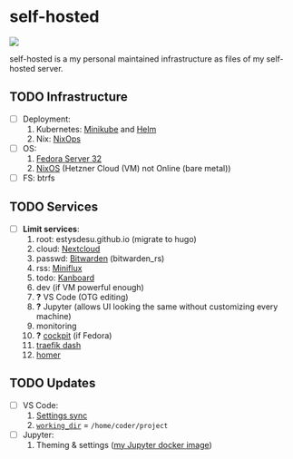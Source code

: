# self-hosted
![](https://img.shields.io/website?down_color=red&up_color=green&url=https%3A%2F%2Ftraefik.estysdesu.com)

self-hosted is a my personal maintained infrastructure as files of my self-hosted server.

## TODO Infrastructure
- [ ] Deployment: 
  1. Kubernetes: [Minikube](https://kubernetes.io/docs/tasks/configure-pod-container/translate-compose-kubernetes/) and [Helm](https://helm.sh/)
  1. Nix: [NixOps](https://nixos.org/nixops/manual/)
- [ ] OS: 
  1. [Fedora Server 32](https://getfedora.org/en/server/download/)
  1. [NixOS](https://nixos.wiki/wiki/Install_NixOS_on_Hetzner_Online) (Hetzner Cloud (VM) not Online (bare metal))
- [ ] FS: btrfs

## TODO Services
- [ ] **Limit services**: 
  1. root: estysdesu.github.io (migrate to hugo)
  1. cloud: [Nextcloud](https://blog.ssdnodes.com/blog/self-hosting-nextcloud/#Why_is_selfhosting_Nextcloud_a_good_idea_13)
  1. passwd: [Bitwarden](https://selfhostedhome.com/self-host-password-management-bitwarden/) (bitwarden_rs)
  1. rss: [Miniflux](https://github.com/miniflux/miniflux)
  1. todo: [Kanboard](https://github.com/kanboard/kanboard)
  1. dev (if VM powerful enough)
    1. **?** VS Code (OTG editing)
    1. **?** Jupyter (allows UI looking the same without customizing every machine)
  1. monitoring
    1. **?** [cockpit](https://cockpit-project.org/) (if Fedora)
    1. [traefik dash](https://docs.traefik.io/operations/dashboard/)
    1. [homer](https://github.com/bastienwirtz/homer)

## TODO Updates
- [ ] VS Code:	
  1. [Settings sync](https://github.com/cdr/code-server/issues/148)	
  1. [`working_dir`](https://docs.docker.com/compose/compose-file/#domainname-hostname-ipc-mac_address-privileged-read_only-shm_size-stdin_open-tty-user-working_dir) = `/home/coder/project`	
- [ ] Jupyter:
  1. Theming & settings ([my Jupyter docker image](https://github.com/estysdesu/jupyter-stack))
